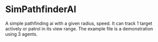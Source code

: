 # SimPathfinderAI
A simple pathfinding ai with a given radius, speed. It can track 1 target actively or patrol in its view range. The example file is a demonstration using 3 agents.
